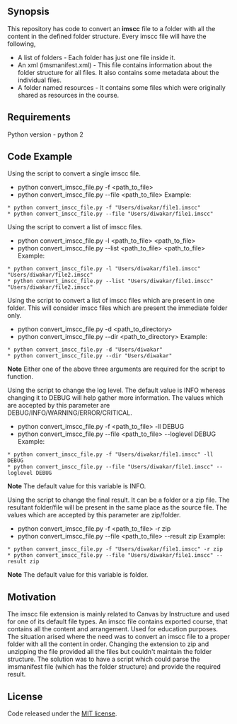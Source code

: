 ## Synopsis

This repository has code to convert an **imscc** file to a folder with all the content in the defined folder structure.
Every imscc file will have the following,
* A list of folders - Each folder has just one file inside it.
* An xml (imsmanifest.xml) - This file contains information about the folder structure for all files. It also contains some metadata about the individual files.
* A folder named resources - It contains some files which were originally shared as resources in the course.

## Requirements

Python version - python 2

## Code Example

Using the script to convert a single imscc file.
* python convert_imscc_file.py -f <path_to_file>
* python convert_imscc_file.py --file <path_to_file>
Example:
```shell
* python convert_imscc_file.py -f "Users/diwakar/file1.imscc"
* python convert_imscc_file.py --file "Users/diwakar/file1.imscc"
```

Using the script to convert a list of imscc files.
* python convert_imscc_file.py -l <path_to_file> <path_to_file>
* python convert_imscc_file.py --list <path_to_file> <path_to_file>
Example:
```shell
* python convert_imscc_file.py -l "Users/diwakar/file1.imscc" "Users/diwakar/file2.imscc"
* python convert_imscc_file.py --list "Users/diwakar/file1.imscc" "Users/diwakar/file2.imscc"
```

Using the script to convert a list of imscc files which are present in one folder. This will consider imscc files which are present the immediate folder only.
* python convert_imscc_file.py -d <path_to_directory>
* python convert_imscc_file.py --dir <path_to_directory>
Example:
```shell
* python convert_imscc_file.py -d "Users/diwakar"
* python convert_imscc_file.py --dir "Users/diwakar"
```

**Note** Either one of the above three arguments are required for the script to function.

Using the script to change the log level. The default value is INFO whereas changing it to DEBUG will help gather more information. The values which are accepted by this parameter are DEBUG/INFO/WARNING/ERROR/CRITICAL.
* python convert_imscc_file.py -f <path_to_file> -ll DEBUG
* python convert_imscc_file.py --file <path_to_file> --loglevel DEBUG
Example:
```shell
* python convert_imscc_file.py -f "Users/diwakar/file1.imscc" -ll DEBUG
* python convert_imscc_file.py --file "Users/diwakar/file1.imscc" --loglevel DEBUG
```
**Note** The default value for this variable is INFO.

Using the script to change the final result. It can be a folder or a zip file. The resultant folder/file will be present in the same place as the source file. The values which are accepted by this parameter are zip/folder.
* python convert_imscc_file.py -f <path_to_file> -r zip
* python convert_imscc_file.py --file <path_to_file> --result zip
Example:
```shell
* python convert_imscc_file.py -f "Users/diwakar/file1.imscc" -r zip
* python convert_imscc_file.py --file "Users/diwakar/file1.imscc" --result zip
```
**Note** The default value for this variable is folder.

## Motivation

The imscc file extension is mainly related to Canvas by Instructure and used for one of its default file types. An imscc file contains exported course, that contains all the content and arrangement. Used for education purposes. 
The situation arised where the need was to convert an imscc file to a proper folder with all the content in order. Changing the extension to zip and unzipping the file provided all the files but couldn't maintain the folder structure. The solution was to have a script which could parse the imsmanifest file (which has the folder structure) and provide the required result.

## License

Code released under the [MIT license](https://github.com/diwakargrandhi/imscc-file-converter/blob/master/LICENSE).
